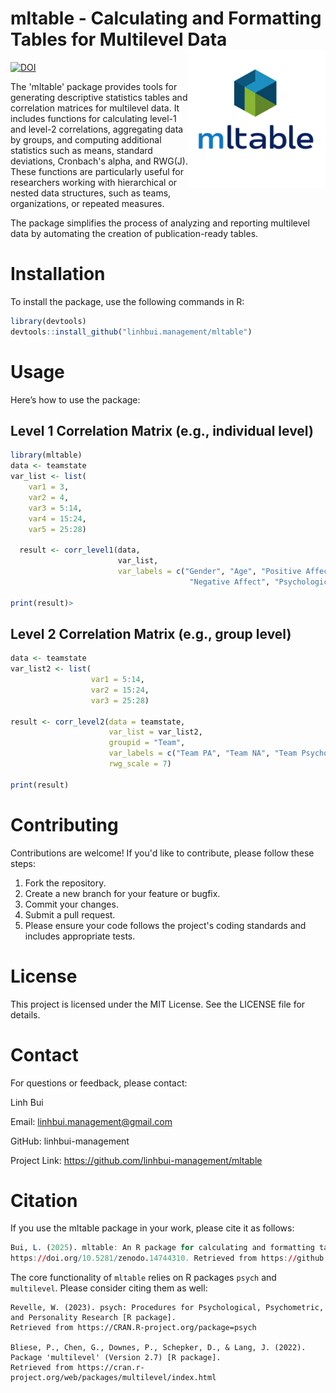 # mltable - Calculating and Formatting Tables for Multilevel Data <img src="logo_mltable.png" align="right" width="220"/>

[![DOI](https://zenodo.org/badge/DOI/10.5281/zenodo.14744310.svg)](https://doi.org/10.5281/zenodo.14744310)

The 'mltable' package provides tools for generating descriptive statistics tables 
and correlation matrices for multilevel data. It includes functions for calculating 
level-1 and level-2 correlations, aggregating data by groups, and computing 
additional statistics such as means, standard deviations, Cronbach's alpha, and 
RWG(J). These functions are particularly useful for researchers working with 
hierarchical or nested data structures, such as teams, organizations, or repeated 
measures. 

The package simplifies the process of analyzing and reporting multilevel 
data by automating the creation of publication-ready tables.
    
# Installation
To install the package, use the following commands in R:

```r
library(devtools)
devtools::install_github("linhbui.management/mltable")
```
# Usage
Here’s how to use the package:


## Level 1 Correlation Matrix (e.g., individual level)

```r
library(mltable)
data <- teamstate
var_list <- list(
    var1 = 3,
    var2 = 4,
    var3 = 5:14,
    var4 = 15:24,
    var5 = 25:28)

  result <- corr_level1(data,
                        var_list,
                        var_labels = c("Gender", "Age", "Positive Affect",
                                        "Negative Affect", "Psychological Safety"))

print(result)>
```

## Level 2 Correlation Matrix (e.g., group level)

```r
data <- teamstate
var_list2 <- list(
                  var1 = 5:14,
                  var2 = 15:24,
                  var3 = 25:28)

result <- corr_level2(data = teamstate,
                      var_list = var_list2,
                      groupid = "Team",
                      var_labels = c("Team PA", "Team NA", "Team Psychological Safety"),
                      rwg_scale = 7)

print(result)
```

# Contributing
Contributions are welcome! If you'd like to contribute, please follow these steps:

1. Fork the repository.
2. Create a new branch for your feature or bugfix.
3. Commit your changes.
4. Submit a pull request.
5. Please ensure your code follows the project's coding standards and includes appropriate tests.

# License
This project is licensed under the MIT License. See the LICENSE file for details.

# Contact
For questions or feedback, please contact:

Linh Bui

Email: linhbui.management@gmail.com

GitHub: linhbui-management

Project Link: https://github.com/linhbui-management/mltable

# Citation

If you use the mltable package in your work, please cite it as follows:

```r
Bui, L. (2025). mltable: An R package for calculating and formatting tables for multilevel data.
https://doi.org/10.5281/zenodo.14744310. Retrieved from https://github.com/linhbui-management/mltable.git
```

The core functionality of `mltable` relies on R packages `psych` and `multilevel`. 
Please consider citing them as well:

```
Revelle, W. (2023). psych: Procedures for Psychological, Psychometric, and Personality Research [R package]. 
Retrieved from https://CRAN.R-project.org/package=psych

Bliese, P., Chen, G., Downes, P., Schepker, D., & Lang, J. (2022). Package 'multilevel' (Version 2.7) [R package]. 
Retrieved from https://cran.r-project.org/web/packages/multilevel/index.html
```

